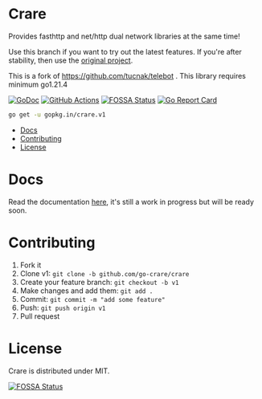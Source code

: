 # Crare
Provides fasthttp and net/http dual network libraries at the same time!


Use this branch if you want to try out the latest features.
If you're after stability, then use the [original project](https://github.com/tucnak/telebot).


This is a fork of https://github.com/tucnak/telebot . This library requires minimum go1.21.4



[![GoDoc](https://godoc.org/gopkg.in/crare.v1?status.svg)](https://godoc.org/gopkg.in/crare.v1)
[![GitHub Actions](https://github.com/go-crare/crare/actions/workflows/lint.yml/badge.svg)](https://github.com/go-crare/crare/actions)
[![FOSSA Status](https://app.fossa.com/api/projects/git%2Bgithub.com%2Fgo-crare%2Fcrare.svg?type=shield)](https://app.fossa.com/projects/git%2Bgithub.com%2Fgo-crare%2Fcrare?ref=badge_shield)
[![Go Report Card](https://goreportcard.com/badge/gopkg.in/crare.v1)](https://goreportcard.com/report/gopkg.in/crare.v1)

```bash
go get -u gopkg.in/crare.v1
```

- [Docs](#docs)
- [Contributing](#contributing)
- [License](#license)

# Docs
Read the documentation [here](https://crare.pkg.one), it's still a work in progress but will be ready soon.

# Contributing

1. Fork it
2. Clone v1: `git clone -b github.com/go-crare/crare`
3. Create your feature branch: `git checkout -b v1`
4. Make changes and add them: `git add .`
5. Commit: `git commit -m "add some feature"`
6. Push: `git push origin v1`
7. Pull request

# License

Crare is distributed under MIT.


[![FOSSA Status](https://app.fossa.com/api/projects/git%2Bgithub.com%2Fgo-crare%2Fcrare.svg?type=large)](https://app.fossa.com/projects/git%2Bgithub.com%2Fgo-crare%2Fcrare?ref=badge_large)
